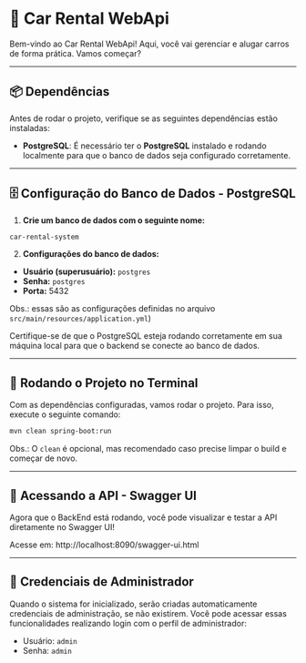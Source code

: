 # 🚗 **Car Rental WebApi** 

Bem-vindo ao Car Rental WebApi! 
Aqui, você vai gerenciar e alugar carros de forma prática. 
Vamos começar?

---

## 📦 **Dependências**

Antes de rodar o projeto, verifique se as seguintes dependências estão instaladas:

- **PostgreSQL**: É necessário ter o **PostgreSQL** instalado e rodando localmente para que o banco de dados seja configurado corretamente.

---

## 🗄️ **Configuração do Banco de Dados - PostgreSQL**

1. **Crie um banco de dados com o seguinte nome:**

```bash
car-rental-system
```

2. **Configurações do banco de dados:**

- **Usuário (superusuário):** `postgres`
- **Senha:** `postgres`
- **Porta:** 5432 

Obs.: essas são as configurações definidas no arquivo `src/main/resources/application.yml`)

Certifique-se de que o PostgreSQL esteja rodando corretamente em sua máquina local para que o backend se conecte ao banco de dados.

---

## 🚀 **Rodando o Projeto no Terminal**

Com as dependências configuradas, vamos rodar o projeto. Para isso, execute o seguinte comando:

```bash
mvn clean spring-boot:run
```

Obs.: O `clean` é opcional, mas recomendado caso precise limpar o build e começar de novo.

---

## 🔧 Acessando a API - Swagger UI
Agora que o BackEnd está rodando, você pode visualizar e testar a API diretamente no Swagger UI!

Acesse em:
http://localhost:8090/swagger-ui.html

---

## 🔑 Credenciais de Administrador
Quando o sistema for inicializado, serão criadas automaticamente credenciais de administração, se não existirem. Você pode acessar essas funcionalidades realizando login com o perfil de administrador:

- Usuário: `admin`
- Senha: `admin`
